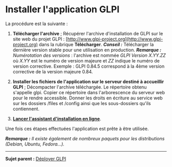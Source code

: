 Installer l'application GLPI
============================

La procédure est la suivante :

1.  **Télécharger l'archive** ;
Récupérer l'archive d'installation de GLPI sur le site web du projet GLPI : [http://www.glpi-project.org](http://www.glpi-project.org) dans la rubrique **Télécharger**.
***Conseil :*** Télécharger la dernière version stable pour une utilisation en production.
***Remarque :*** *Numérotation des versions* : 
    l'archive est nommée *GLPI Version X.YY.ZZ* où *X.YY* est le numéro de version majeure et *ZZ* indique le numéro de version corrective. Exemple : GLPI 0.84.5 correspond à la 4ème version corrective de la version majeure 0.84.

2.  **Installer les fichiers de l'application sur le serveur destiné à accueillir GLPI** ;
Décompacter l'archive téléchargée. Le répertoire obtenu s'appelle glpi.
Copier ce répertoire dans l'arborescence du serveur web pour le rendre accessible.
Donner les droits en écriture au service web sur les dossiers /files et /config ainsi que les sous-dossiers qu'ils contiennent.

3.  **[Lancer l'assistant d'installation en ligne](index.php?fr/2_premiers_pas_avec_GLPI/02_deployer_GLPI/04_assistant_d'installation.md)**.

Une fois ces étapes effectuées l'application est prête à être utilisée.

***Remarque :*** *Il existe également de nombreux paquets pour les distributions (Debian, Ubuntu, Fedora...).*

---------------
**Sujet parent :** [Déployer GLPI](index.php?fr/02_premiers_pas_avec_GLPI/02_deployer_GLPI/02_deployer_GLPI.md)
